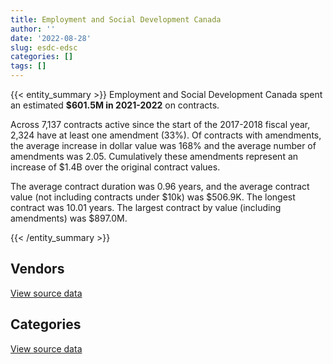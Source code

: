 ```yaml
---
title: Employment and Social Development Canada
author: ''
date: '2022-08-28'
slug: esdc-edsc
categories: []
tags: []
---
```


<script src="/rmarkdown-libs/htmlwidgets/htmlwidgets.js"></script>
<link href="/rmarkdown-libs/datatables-css/datatables-crosstalk.css" rel="stylesheet" />
<script src="/rmarkdown-libs/datatables-binding/datatables.js"></script>
<script src="/rmarkdown-libs/jquery/jquery-3.6.0.min.js"></script>
<link href="/rmarkdown-libs/dt-core-bootstrap/css/dataTables.bootstrap.min.css" rel="stylesheet" />
<link href="/rmarkdown-libs/dt-core-bootstrap/css/dataTables.bootstrap.extra.css" rel="stylesheet" />
<script src="/rmarkdown-libs/dt-core-bootstrap/js/jquery.dataTables.min.js"></script>
<script src="/rmarkdown-libs/dt-core-bootstrap/js/dataTables.bootstrap.min.js"></script>
<link href="/rmarkdown-libs/crosstalk/css/crosstalk.min.css" rel="stylesheet" />
<script src="/rmarkdown-libs/crosstalk/js/crosstalk.min.js"></script>
<script src="/rmarkdown-libs/htmlwidgets/htmlwidgets.js"></script>
<link href="/rmarkdown-libs/datatables-css/datatables-crosstalk.css" rel="stylesheet" />
<script src="/rmarkdown-libs/datatables-binding/datatables.js"></script>
<script src="/rmarkdown-libs/jquery/jquery-3.6.0.min.js"></script>
<link href="/rmarkdown-libs/dt-core-bootstrap/css/dataTables.bootstrap.min.css" rel="stylesheet" />
<link href="/rmarkdown-libs/dt-core-bootstrap/css/dataTables.bootstrap.extra.css" rel="stylesheet" />
<script src="/rmarkdown-libs/dt-core-bootstrap/js/jquery.dataTables.min.js"></script>
<script src="/rmarkdown-libs/dt-core-bootstrap/js/dataTables.bootstrap.min.js"></script>
<link href="/rmarkdown-libs/crosstalk/css/crosstalk.min.css" rel="stylesheet" />
<script src="/rmarkdown-libs/crosstalk/js/crosstalk.min.js"></script>

{{< entity_summary >}}
Employment and Social Development Canada spent an estimated **\$601.5M in 2021-2022** on contracts.

Across 7,137 contracts active since the start of the 2017-2018 fiscal year, 2,324 have at least one amendment (33%). Of contracts with amendments, the average increase in dollar value was 168% and the average number of amendments was 2.05. Cumulatively these amendments represent an increase of \$1.4B over the original contract values.

The average contract duration was 0.96 years, and the average contract value (not including contracts under \$10k) was \$506.9K. The longest contract was 10.01 years. The largest contract by value (including amendments) was \$897.0M.

{{< /entity_summary >}}

## Vendors

<div id="htmlwidget-1" style="width:100%;height:auto;" class="datatables html-widget"></div>
<script type="application/json" data-for="htmlwidget-1">{"x":{"style":"bootstrap","filter":"none","vertical":false,"data":[["<a href=\"/vendors/acart_communications/\">ACART COMMUNICATIONS<\/a>","<a href=\"/vendors/accenture/\">ACCENTURE<\/a>","<a href=\"/vendors/acosys_consulting_services/\">ACOSYS CONSULTING SERVICES<\/a>","<a href=\"/vendors/adobe/\">ADOBE<\/a>","<a href=\"/vendors/advanced_business_interiors/\">ADVANCED BUSINESS INTERIORS<\/a>","<a href=\"/vendors/agilec/\">AGILEC<\/a>","<a href=\"/vendors/aon_reed_stenhouse/\">AON REED STENHOUSE<\/a>","<a href=\"/vendors/asokan_business_interiors/\">ASOKAN BUSINESS INTERIORS<\/a>","<a href=\"/vendors/attachmate/\">ATTACHMATE<\/a>","<a href=\"/vendors/bmc_software_canada/\">BMC SOFTWARE CANADA<\/a>","<a href=\"/vendors/bridges_of_canada/\">BRIDGES OF CANADA<\/a>","<a href=\"/vendors/cache_computer_consulting/\">CACHE COMPUTER CONSULTING<\/a>","<a href=\"/vendors/cansel_survey_equipment/\">CANSEL SURVEY EQUIPMENT<\/a>","<a href=\"/vendors/carahsoft_technology/\">CARAHSOFT TECHNOLOGY<\/a>","<a href=\"/vendors/cbci_telecom/\">CBCI TELECOM<\/a>","<a href=\"/vendors/cgi/\">CGI<\/a>","<a href=\"/vendors/charron_human_resources/\">CHARRON HUMAN RESOURCES<\/a>","<a href=\"/vendors/closereach/\">CLOSEREACH<\/a>","<a href=\"/vendors/cnw_group/\">CNW GROUP<\/a>","<a href=\"/vendors/colliers_project_leaders/\">COLLIERS PROJECT LEADERS<\/a>","<a href=\"/vendors/csdc_systems/\">CSDC SYSTEMS<\/a>","<a href=\"/vendors/d_doyle_installations/\">D DOYLE INSTALLATIONS<\/a>","<a href=\"/vendors/d_h_partnership/\">D H PARTNERSHIP<\/a>","<a href=\"/vendors/dalhousie_university/\">DALHOUSIE UNIVERSITY<\/a>","<a href=\"/vendors/decisive_group/\">DECISIVE GROUP<\/a>","<a href=\"/vendors/dls_technology/\">DLS TECHNOLOGY<\/a>","<a href=\"/vendors/eagle_professional_resources/\">EAGLE PROFESSIONAL RESOURCES<\/a>","<a href=\"/vendors/eberhard_von_huene_associates/\">EBERHARD VON HUENE ASSOCIATES<\/a>","<a href=\"/vendors/ebsco_canada/\">EBSCO CANADA<\/a>","<a href=\"/vendors/eclipsys_solutions/\">ECLIPSYS SOLUTIONS<\/a>","<a href=\"/vendors/ekos_research_associates/\">EKOS RESEARCH ASSOCIATES<\/a>","<a href=\"/vendors/eperformance/\">EPERFORMANCE<\/a>","<a href=\"/vendors/fast_track_staffing/\">FAST TRACK STAFFING<\/a>","<a href=\"/vendors/ference_company_consulting/\">FERENCE COMPANY CONSULTING<\/a>","<a href=\"/vendors/forrester_research/\">FORRESTER RESEARCH<\/a>","<a href=\"/vendors/garda_security_group/\">GARDA SECURITY GROUP<\/a>","<a href=\"/vendors/gartner/\">GARTNER<\/a>","<a href=\"/vendors/gatestone/\">GATESTONE<\/a>","<a href=\"/vendors/gc_strategies/\">GC STRATEGIES<\/a>","<a href=\"/vendors/general_motors/\">GENERAL MOTORS<\/a>","<a href=\"/vendors/global_knowledge/\">GLOBAL KNOWLEDGE<\/a>","<a href=\"/vendors/global_total_office/\">GLOBAL TOTAL OFFICE<\/a>","<a href=\"/vendors/global_upholstery/\">GLOBAL UPHOLSTERY<\/a>","<a href=\"/vendors/haworth/\">HAWORTH<\/a>","<a href=\"/vendors/hewlett_packard/\">HEWLETT PACKARD<\/a>","<a href=\"/vendors/hootsuite_media/\">HOOTSUITE MEDIA<\/a>","<a href=\"/vendors/horizant/\">HORIZANT<\/a>","<a href=\"/vendors/iceberg_networks/\">ICEBERG NETWORKS<\/a>","<a href=\"/vendors/info_tech_research_group/\">INFO TECH RESEARCH GROUP<\/a>","<a href=\"/vendors/insa/\">INSA<\/a>","<a href=\"/vendors/instrux_media/\">INSTRUX MEDIA<\/a>","<a href=\"/vendors/interactive_audio_visual/\">INTERACTIVE AUDIO VISUAL<\/a>","<a href=\"/vendors/ipsos/\">IPSOS<\/a>","<a href=\"/vendors/it_net_consultants/\">IT NET CONSULTANTS<\/a>","<a href=\"/vendors/itex/\">ITEX<\/a>","<a href=\"/vendors/john_howard_society/\">JOHN HOWARD SOCIETY<\/a>","<a href=\"/vendors/laurentian_technologies/\">LAURENTIAN TECHNOLOGIES<\/a>","<a href=\"/vendors/leo_pisces_services_group/\">LEO PISCES SERVICES GROUP<\/a>","<a href=\"/vendors/manifest_communications/\">MANIFEST COMMUNICATIONS<\/a>","<a href=\"/vendors/maplesoft_consulting/\">MAPLESOFT CONSULTING<\/a>","<a href=\"/vendors/mckinsey_and_company/\">MCKINSEY AND COMPANY<\/a>","<a href=\"/vendors/media_q/\">MEDIA Q<\/a>","<a href=\"/vendors/messa_computing/\">MESSA COMPUTING<\/a>","<a href=\"/vendors/michael_wager_consulting/\">MICHAEL WAGER CONSULTING<\/a>","<a href=\"/vendors/micro_focus_canada/\">MICRO FOCUS CANADA<\/a>","<a href=\"/vendors/mnp/\">MNP<\/a>","<a href=\"/vendors/mobile_resource_group/\">MOBILE RESOURCE GROUP<\/a>","<a href=\"/vendors/navpoint_consulting_group/\">NAVPOINT CONSULTING GROUP<\/a>","<a href=\"/vendors/neptune_security_services/\">NEPTUNE SECURITY SERVICES<\/a>","<a href=\"/vendors/nissan_canada/\">NISSAN CANADA<\/a>","<a href=\"/vendors/nitam_solutions/\">NITAM SOLUTIONS<\/a>","<a href=\"/vendors/nova_networks/\">NOVA NETWORKS<\/a>","<a href=\"/vendors/nua_office/\">NUA OFFICE<\/a>","<a href=\"/vendors/ogilvy_montreal/\">OGILVY MONTREAL<\/a>","<a href=\"/vendors/onix_networking_canada/\">ONIX NETWORKING CANADA<\/a>","<a href=\"/vendors/oproma/\">OPROMA<\/a>","<a href=\"/vendors/optiv_canada_federal/\">OPTIV CANADA FEDERAL<\/a>","<a href=\"/vendors/oracle_canada/\">ORACLE CANADA<\/a>","<a href=\"/vendors/orangutech/\">ORANGUTECH<\/a>","<a href=\"/vendors/pattison_sign_group/\">PATTISON SIGN GROUP<\/a>","<a href=\"/vendors/phaselock_systems_international/\">PHASELOCK SYSTEMS INTERNATIONAL<\/a>","<a href=\"/vendors/precisionit/\">PRECISIONIT<\/a>","<a href=\"/vendors/procom_consultants/\">PROCOM CONSULTANTS<\/a>","<a href=\"/vendors/promaxis/\">PROMAXIS<\/a>","<a href=\"/vendors/prosci_canada/\">PROSCI CANADA<\/a>","<a href=\"/vendors/protak_consulting_group/\">PROTAK CONSULTING GROUP<\/a>","<a href=\"/vendors/purelogic/\">PURELOGIC<\/a>","<a href=\"/vendors/purespirit_solutions/\">PURESPIRIT SOLUTIONS<\/a>","<a href=\"/vendors/quintet_consulting/\">QUINTET CONSULTING<\/a>","<a href=\"/vendors/r_e_gilmore_investments/\">R E GILMORE INVESTMENTS<\/a>","<a href=\"/vendors/saba_software/\">SABA SOFTWARE<\/a>","<a href=\"/vendors/salesforce_canada/\">SALESFORCE CANADA<\/a>","<a href=\"/vendors/sap/\">SAP<\/a>","<a href=\"/vendors/sas_institute/\">SAS INSTITUTE<\/a>","<a href=\"/vendors/sdl_international_canada/\">SDL INTERNATIONAL CANADA<\/a>","<a href=\"/vendors/securekey_technologies/\">SECUREKEY TECHNOLOGIES<\/a>","<a href=\"/vendors/softsim_technologies/\">SOFTSIM TECHNOLOGIES<\/a>","<a href=\"/vendors/subaru_canada/\">SUBARU CANADA<\/a>","<a href=\"/vendors/systematix_solutions/\">SYSTEMATIX SOLUTIONS<\/a>","<a href=\"/vendors/systemscope/\">SYSTEMSCOPE<\/a>","<a href=\"/vendors/telecom_computer_services/\">TELECOM COMPUTER SERVICES<\/a>","<a href=\"/vendors/tes_contract_services/\">TES CONTRACT SERVICES<\/a>","<a href=\"/vendors/the_halifax_computer_consulting_group/\">THE HALIFAX COMPUTER CONSULTING GROUP<\/a>","<a href=\"/vendors/the_mathworks/\">THE MATHWORKS<\/a>","<a href=\"/vendors/the_vcan_group/\">THE VCAN GROUP<\/a>","<a href=\"/vendors/university_of_british_columbia/\">UNIVERSITY OF BRITISH COLUMBIA<\/a>","<a href=\"/vendors/university_of_guelph/\">UNIVERSITY OF GUELPH<\/a>","<a href=\"/vendors/university_of_ottawa/\">UNIVERSITY OF OTTAWA<\/a>","<a href=\"/vendors/university_of_toronto/\">UNIVERSITY OF TORONTO<\/a>","<a href=\"/vendors/university_of_waterloo/\">UNIVERSITY OF WATERLOO<\/a>","<a href=\"/vendors/wpp_group_canada_communications/\">WPP GROUP CANADA COMMUNICATIONS<\/a>","<a href=\"/vendors/zernam_enterprise/\">ZERNAM ENTERPRISE<\/a>","<a href=\"/vendors/zycom/\">ZYCOM<\/a>"],[null,null,null,5908993.93,166114.44,null,238512.67,null,1497718.86,null,null,7663797.26,null,null,13745.3,null,87421.16,429788.17,24950.4,20613,175816.26,null,423850801.46,null,null,null,null,96720.14,154568.06,77704.88,47531.81,null,60823.09,null,149420.35,null,1511373.44,null,420026.34,29414.13,113726.55,null,140839.7,33796.37,null,1341105.91,84969.02,160286.33,68670,null,311487.46,null,229538.87,685577.45,null,null,null,63722.42,953527.04,29488.27,null,80230,null,null,61292.99,18900,null,568878.49,null,25563.3,null,10506.57,null,null,448082.82,186608.92,null,8803477.22,null,null,18122.5,327341.27,5897568.17,9114.71,123851.08,66910.28,null,null,93138.53,2744020.92,851105.44,null,3388313.89,1463120.99,null,null,null,77110.95,4535462.19,444880.24,24757.11,null,82490.62,null,235882.78,null,null,139943,null,24750,101683.05,141929.24,null],[null,162276.38,209108.64,6115803.56,179291.88,null,317000.09,12367.27,null,null,1666.28,6783967.48,10760.68,18148.87,716.65,149793.58,120784.59,496079.02,23791.02,null,176297.94,null,34190391.46,24999,11968.9,null,39196.85,72838.62,155215.13,142820.37,69926.61,133904.54,75654.73,10234.82,167584.64,null,3055245.05,null,421177.1,null,37580.24,null,339983.35,186641.81,null,1319992.82,84786.71,8167.62,37282.13,null,981426.89,20616.17,445503.6,362527.06,26102.99,null,null,null,237728.66,297910.15,null,67800,null,null,160596.08,52008.85,null,1315865.01,null,27992.15,1617917.1,26798.23,null,null,449310.44,null,null,8193569.96,22995,10305.74,31553.7,null,7657713.98,null,312500.99,137055.31,22890.43,null,69450.85,2751538.78,853437.24,null,1499015.56,1927590.91,61374.57,null,10506.08,101290.2,6011423.11,156580.94,null,132070.44,216887.63,null,74849.99,25300,null,38789.39,15000,39675,42141.94,62993.25,35332.64],[null,28234755.57,2713105.35,7010083.68,613672.67,19631.01,66465.61,57139.93,60994.98,null,24776.82,6642226.17,60846.78,33433.8,187090.96,18705940.6,49669.2,613621.84,26469.12,null,175816.26,468527.83,34096975.09,null,null,714987.98,37752.8,null,145162.31,null,null,42849.87,132674.06,505489.11,220429.99,401531.58,4968152.21,11253312.53,420026.34,85591.88,172189.62,293558.01,301618.32,12228.22,null,1316386.28,256732.07,24041.12,142632.03,null,1594066.98,null,437481.17,null,71731.46,4072.5,94460.23,null,null,384626.03,107978.97,27558.75,16314.38,197820.25,279197.78,211821.24,42508.49,1312269.75,null,81556.23,417300.8,null,18942.8,83047.94,448082.82,null,762955.99,8597960.46,205575.8,322684.39,null,null,2736668.56,null,662258.15,56275.63,null,803271.49,32720.63,2128467.72,851105.44,null,1018247.55,1692703.65,61374.57,400000.79,4410,null,6323943.14,162225.24,null,2716884.74,854608.4,177349.53,55688.54,12399.09,95000,93712.99,null,null,31468.5,39726.08,null],[149982.54,46314813.55,4275836.97,6736808.18,1431015.34,84880.79,null,160380.9,86443.21,167290.01,null,6010445.21,null,101391.32,333416.4,28170577.81,null,1055694.46,26469.12,null,43833.64,395814.91,34096975.09,3216.12,null,190.57,2025744.08,null,141505.58,null,64248.56,72282.33,57344.53,725292.1,459424.55,1672603.06,7968379.15,32805304.36,420026.34,15115.35,null,178890.03,173758.82,null,1934453.71,1316386.28,271365.87,25278.71,203789.43,19671.43,1268912.48,null,529534.15,815969.67,108471.93,6965.11,null,null,null,1849083.5,789303.37,37366.88,166257.14,535690.24,279197.78,340731.88,145005.59,657932.5,122944,null,578734.24,22670.31,141690.44,null,448082.82,null,638077.06,17997491.84,2475585.18,26261.48,null,null,1918342.27,null,1470687.28,null,null,15396422.6,206953.08,2127734.04,851105.44,675173.43,927666.92,1659185.36,61374.57,1149608.58,345274.96,null,6437451.46,456036.41,19019.69,5189882.38,902022.69,51332.81,55688.54,61850.88,null,193654.51,20887,39675,null,483770.93,1728.11]],"container":"<table class=\"table table-striped table-hover row-border order-column display\">\n  <thead>\n    <tr>\n      <th>Vendor<\/th>\n      <th>2018-2019<\/th>\n      <th>2019-2020<\/th>\n      <th>2020-2021<\/th>\n      <th>2021-2022<\/th>\n    <\/tr>\n  <\/thead>\n<\/table>","options":{"order":[[4,"desc"]],"pageLength":10,"autoWidth":true,"columnDefs":[{"targets":1,"render":"function(data, type, row, meta) {\n    return type !== 'display' ? data : DTWidget.formatCurrency(data, \"$\", 2, 3, \",\", \".\", true, null);\n  }"},{"targets":2,"render":"function(data, type, row, meta) {\n    return type !== 'display' ? data : DTWidget.formatCurrency(data, \"$\", 2, 3, \",\", \".\", true, null);\n  }"},{"targets":3,"render":"function(data, type, row, meta) {\n    return type !== 'display' ? data : DTWidget.formatCurrency(data, \"$\", 2, 3, \",\", \".\", true, null);\n  }"},{"targets":4,"render":"function(data, type, row, meta) {\n    return type !== 'display' ? data : DTWidget.formatCurrency(data, \"$\", 2, 3, \",\", \".\", true, null);\n  }"},{"width":"16%","targets":[1,2,3,4]},{"className":"dt-right","targets":[1,2,3,4]}],"orderClasses":false}},"evals":["options.columnDefs.0.render","options.columnDefs.1.render","options.columnDefs.2.render","options.columnDefs.3.render"],"jsHooks":[]}</script>
<p class="text-right">
<a href="https://github.com/GoC-Spending/contracts-data/tree/main/data/out/departments/esdc-edsc/summary_by_fiscal_year_by_vendor.csv" class="source-data-link btn btn-link">View source data</a>
</p>

## Categories

<div id="htmlwidget-2" style="width:100%;height:auto;" class="datatables html-widget"></div>
<script type="application/json" data-for="htmlwidget-2">{"x":{"style":"bootstrap","filter":"none","vertical":false,"data":[["<a href=\"/categories/other/\">(Other)<\/a>","<a href=\"/categories/facilities_and_construction/\">Facilities and construction<\/a>","<a href=\"/categories/office_management/\">Office management<\/a>","<a href=\"/categories/professional_services/\">Professional services<\/a>","<a href=\"/categories/information_technology/\">Information technology<\/a>","<a href=\"/categories/medical/\">Medical<\/a>","<a href=\"/categories/transportation_and_logistics/\">Transportation and logistics<\/a>","<a href=\"/categories/industrial_products_and_services/\">Industrial products and services<\/a>","<a href=\"/categories/travel/\">Travel<\/a>","<a href=\"/categories/security_and_protection/\">Security and protection<\/a>","<a href=\"/categories/human_capital/\">Human capital<\/a>"],[null,399986.68,4404927.89,492167113.74,121042834.38,965896.56,956951.72,70168.87,92460.81,7942123.8,7597431.49],[271538.54,232277.84,8660596.38,114242980.82,128809292.85,775851.34,949909.12,512775.93,null,7965367,8466176.11],[73180.39,215405.05,11749711.67,241528442.85,178690079.51,725806.37,1154616.97,1832572.64,null,24672506.69,11003333.23],[null,322933.58,15791795.29,315027545.1,215437169.25,969226.94,712501.31,904483.6,null,38892114.17,13414557.41]],"container":"<table class=\"table table-striped table-hover row-border order-column display\">\n  <thead>\n    <tr>\n      <th>Category<\/th>\n      <th>2018-2019<\/th>\n      <th>2019-2020<\/th>\n      <th>2020-2021<\/th>\n      <th>2021-2022<\/th>\n    <\/tr>\n  <\/thead>\n<\/table>","options":{"order":[[4,"desc"]],"dom":"t","pageLength":30,"autoWidth":true,"columnDefs":[{"targets":1,"render":"function(data, type, row, meta) {\n    return type !== 'display' ? data : DTWidget.formatCurrency(data, \"$\", 2, 3, \",\", \".\", true, null);\n  }"},{"targets":2,"render":"function(data, type, row, meta) {\n    return type !== 'display' ? data : DTWidget.formatCurrency(data, \"$\", 2, 3, \",\", \".\", true, null);\n  }"},{"targets":3,"render":"function(data, type, row, meta) {\n    return type !== 'display' ? data : DTWidget.formatCurrency(data, \"$\", 2, 3, \",\", \".\", true, null);\n  }"},{"targets":4,"render":"function(data, type, row, meta) {\n    return type !== 'display' ? data : DTWidget.formatCurrency(data, \"$\", 2, 3, \",\", \".\", true, null);\n  }"},{"width":"16%","targets":[1,2,3,4]},{"className":"dt-right","targets":[1,2,3,4]}],"orderClasses":false,"lengthMenu":[10,25,30,50,100]}},"evals":["options.columnDefs.0.render","options.columnDefs.1.render","options.columnDefs.2.render","options.columnDefs.3.render"],"jsHooks":[]}</script>
<p class="text-right">
<a href="https://github.com/GoC-Spending/contracts-data/tree/main/data/out/departments/esdc-edsc/summary_by_fiscal_year_by_category.csv" class="source-data-link btn btn-link">View source data</a>
</p>
